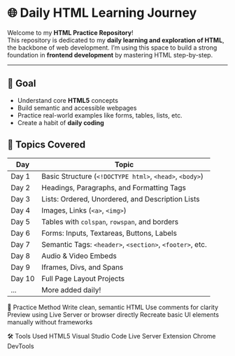 # 🌐 Daily HTML Learning Journey

Welcome to my **HTML Practice Repository**!  
This repository is dedicated to my **daily learning and exploration of HTML**, the backbone of web development. I’m using this space to build a strong foundation in **frontend development** by mastering HTML step-by-step.

---

## 🎯 Goal

- Understand core **HTML5** concepts
- Build semantic and accessible webpages
- Practice real-world examples like forms, tables, lists, etc.
- Create a habit of **daily coding**

## 📅 Topics Covered

| Day | Topic |
|-----|-------|
| Day 1 | Basic Structure (`<!DOCTYPE html>`, `<head>`, `<body>`) |
| Day 2 | Headings, Paragraphs, and Formatting Tags |
| Day 3 | Lists: Ordered, Unordered, and Description Lists |
| Day 4 | Images, Links (`<a>`, `<img>`) |
| Day 5 | Tables with `colspan`, `rowspan`, and borders |
| Day 6 | Forms: Inputs, Textareas, Buttons, Labels |
| Day 7 | Semantic Tags: `<header>`, `<section>`, `<footer>`, etc. |
| Day 8 | Audio & Video Embeds |
| Day 9 | Iframes, Divs, and Spans |
| Day 10 | Full Page Layout Projects |
| ... | More added daily! |

🧠 Practice Method
Write clean, semantic HTML
Use comments for clarity
Preview using Live Server or browser directly
Recreate basic UI elements manually without frameworks

🛠️ Tools Used
HTML5
Visual Studio Code
Live Server Extension
Chrome DevTools
